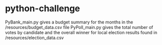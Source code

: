 # python-challenge
PyBank_main.py gives a budget summary for the months in the /resources/budget_data.csv file
PyPoll_main.py gives the total number of votes by candidate and the overall winner for local election results found in /resources/election_data.csv
